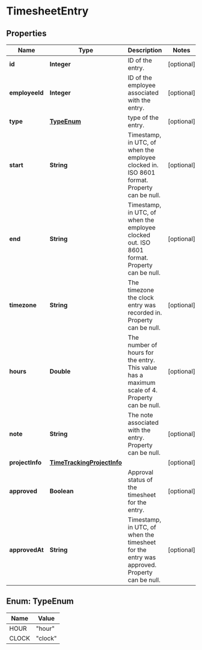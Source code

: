 

# TimesheetEntry


## Properties

| Name | Type | Description | Notes |
|------------ | ------------- | ------------- | -------------|
|**id** | **Integer** | ID of the entry. |  [optional] |
|**employeeId** | **Integer** | ID of the employee associated with the entry. |  [optional] |
|**type** | [**TypeEnum**](#TypeEnum) | type of the entry. |  [optional] |
|**start** | **String** | Timestamp, in UTC, of when the employee clocked in. ISO 8601 format. Property can be null. |  [optional] |
|**end** | **String** | Timestamp, in UTC, of when the employee clocked out. ISO 8601 format. Property can be null. |  [optional] |
|**timezone** | **String** | The timezone the clock entry was recorded in. Property can be null. |  [optional] |
|**hours** | **Double** | The number of hours for the entry. This value has a maximum scale of 4. Property can be null. |  [optional] |
|**note** | **String** | The note associated with the entry. Property can be null. |  [optional] |
|**projectInfo** | [**TimeTrackingProjectInfo**](TimeTrackingProjectInfo.md) |  |  [optional] |
|**approved** | **Boolean** | Approval status of the timesheet for the entry. |  [optional] |
|**approvedAt** | **String** | Timestamp, in UTC, of when the timesheet for the entry was approved. Property can be null. |  [optional] |



## Enum: TypeEnum

| Name | Value |
|---- | -----|
| HOUR | &quot;hour&quot; |
| CLOCK | &quot;clock&quot; |



